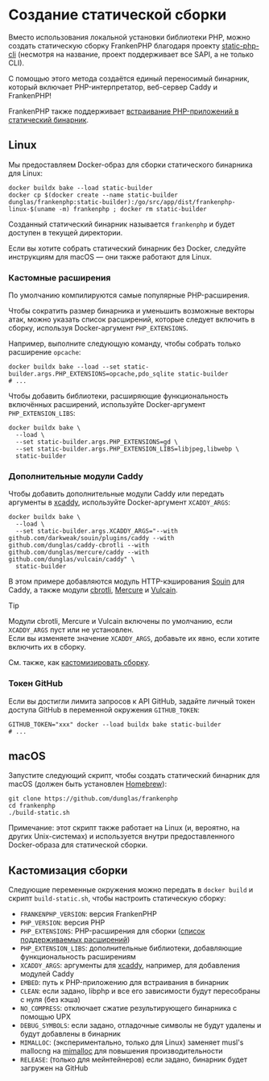 # Создание статической сборки

Вместо использования локальной установки библиотеки PHP, можно создать статическую сборку FrankenPHP благодаря проекту [static-php-cli](https://github.com/crazywhalecc/static-php-cli) (несмотря на название, проект поддерживает все SAPI, а не только CLI).

С помощью этого метода создаётся единый переносимый бинарник, который включает PHP-интерпретатор, веб-сервер Caddy и FrankenPHP!

FrankenPHP также поддерживает [встраивание PHP-приложений в статический бинарник](embed.md).

## Linux

Мы предоставляем Docker-образ для сборки статического бинарника для Linux:

```console
docker buildx bake --load static-builder
docker cp $(docker create --name static-builder dunglas/frankenphp:static-builder):/go/src/app/dist/frankenphp-linux-$(uname -m) frankenphp ; docker rm static-builder
```

Созданный статический бинарник называется `frankenphp` и будет доступен в текущей директории.

Если вы хотите собрать статический бинарник без Docker, следуйте инструкциям для macOS — они также работают для Linux.

### Кастомные расширения

По умолчанию компилируются самые популярные PHP-расширения.

Чтобы сократить размер бинарника и уменьшить возможные векторы атак, можно указать список расширений, которые следует включить в сборку, используя Docker-аргумент `PHP_EXTENSIONS`.

Например, выполните следующую команду, чтобы собрать только расширение `opcache`:

```console
docker buildx bake --load --set static-builder.args.PHP_EXTENSIONS=opcache,pdo_sqlite static-builder
# ...
```

Чтобы добавить библиотеки, расширяющие функциональность включённых расширений, используйте Docker-аргумент `PHP_EXTENSION_LIBS`:

```console
docker buildx bake \
  --load \
  --set static-builder.args.PHP_EXTENSIONS=gd \
  --set static-builder.args.PHP_EXTENSION_LIBS=libjpeg,libwebp \
  static-builder
```

### Дополнительные модули Caddy

Чтобы добавить дополнительные модули Caddy или передать аргументы в [xcaddy](https://github.com/caddyserver/xcaddy), используйте Docker-аргумент `XCADDY_ARGS`:

```console
docker buildx bake \
  --load \
  --set static-builder.args.XCADDY_ARGS="--with github.com/darkweak/souin/plugins/caddy --with github.com/dunglas/caddy-cbrotli --with github.com/dunglas/mercure/caddy --with github.com/dunglas/vulcain/caddy" \
  static-builder
```

В этом примере добавляются модуль HTTP-кэширования [Souin](https://souin.io) для Caddy, а также модули [cbrotli](https://github.com/dunglas/caddy-cbrotli), [Mercure](https://mercure.rocks) и [Vulcain](https://vulcain.rocks).

> [!TIP]
>
> Модули cbrotli, Mercure и Vulcain включены по умолчанию, если `XCADDY_ARGS` пуст или не установлен.  
> Если вы изменяете значение `XCADDY_ARGS`, добавьте их явно, если хотите включить их в сборку.

См. также, как [кастомизировать сборку](#кастомизация-сборки).

### Токен GitHub

Если вы достигли лимита запросов к API GitHub, задайте личный токен доступа GitHub в переменной окружения `GITHUB_TOKEN`:

```console
GITHUB_TOKEN="xxx" docker --load buildx bake static-builder
# ...
```

## macOS

Запустите следующий скрипт, чтобы создать статический бинарник для macOS (должен быть установлен [Homebrew](https://brew.sh/)):

```console
git clone https://github.com/dunglas/frankenphp
cd frankenphp
./build-static.sh
```

Примечание: этот скрипт также работает на Linux (и, вероятно, на других Unix-системах) и используется внутри предоставленного Docker-образа для статической сборки.

## Кастомизация сборки

Следующие переменные окружения можно передать в `docker build` и скрипт `build-static.sh`, чтобы настроить статическую сборку:

* `FRANKENPHP_VERSION`: версия FrankenPHP
* `PHP_VERSION`: версия PHP
* `PHP_EXTENSIONS`: PHP-расширения для сборки ([список поддерживаемых расширений](https://static-php.dev/en/guide/extensions.html))
* `PHP_EXTENSION_LIBS`: дополнительные библиотеки, добавляющие функциональность расширениям
* `XCADDY_ARGS`: аргументы для [xcaddy](https://github.com/caddyserver/xcaddy), например, для добавления модулей Caddy
* `EMBED`: путь к PHP-приложению для встраивания в бинарник
* `CLEAN`: если задано, libphp и все его зависимости будут пересобраны с нуля (без кэша)
* `NO_COMPRESS`: отключает сжатие результирующего бинарника с помощью UPX
* `DEBUG_SYMBOLS`: если задано, отладочные символы не будут удалены и будут добавлены в бинарник
* `MIMALLOC`: (экспериментально, только для Linux) заменяет musl's mallocng на [mimalloc](https://github.com/microsoft/mimalloc) для повышения производительности
* `RELEASE`: (только для мейнтейнеров) если задано, бинарник будет загружен на GitHub
